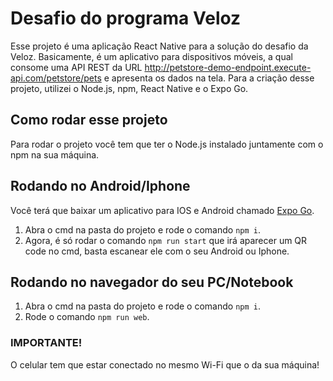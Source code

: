 # Desafio do programa Veloz
Esse projeto é uma aplicação React Native para a solução do desafio da Veloz. Basicamente, é um aplicativo para dispositivos móveis, a qual consome uma API REST da URL http://petstore-demo-endpoint.execute-api.com/petstore/pets e apresenta os dados na tela. Para a criação desse projeto, utilizei o Node.js, npm, React Native e o Expo Go.

## Como rodar esse projeto
Para rodar o projeto você tem que ter o Node.js instalado juntamente com o npm na sua máquina. 

## Rodando no Android/Iphone
Você terá que baixar um aplicativo para IOS e Android chamado [Expo Go](https://expo.dev/client). 

1. Abra o cmd na pasta do projeto e rode o comando `npm i`.
2. Agora, é só rodar o comando `npm run start` que irá aparecer um QR code no cmd, basta escanear ele com o seu Android ou Iphone.

## Rodando no navegador do seu PC/Notebook

1. Abra o cmd na pasta do projeto e rode o comando `npm i`.
2. Rode o comando `npm run web`.

### IMPORTANTE! 
O celular tem que estar conectado no mesmo Wi-Fi que o da sua máquina!
